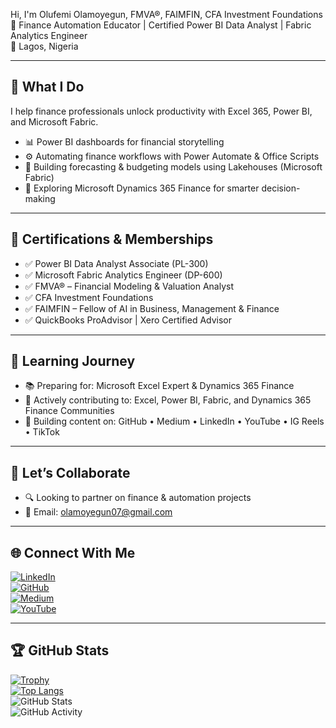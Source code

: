 Hi, I'm Olufemi Olamoyegun, FMVA®, FAIMFIN, CFA Investment Foundations  
🎯 Finance Automation Educator | Certified Power BI Data Analyst | Fabric Analytics Engineer  
📍 Lagos, Nigeria  

---

## 💼 What I Do  
I help finance professionals unlock productivity with Excel 365, Power BI, and Microsoft Fabric.

- 📊 Power BI dashboards for financial storytelling  
- ⚙️ Automating finance workflows with Power Automate & Office Scripts  
- 🧠 Building forecasting & budgeting models using Lakehouses (Microsoft Fabric)  
- 🔎 Exploring Microsoft Dynamics 365 Finance for smarter decision-making  

---

## 📌 Certifications & Memberships  
- ✅ Power BI Data Analyst Associate (PL-300)  
- ✅ Microsoft Fabric Analytics Engineer (DP-600)  
- ✅ FMVA® – Financial Modeling & Valuation Analyst  
- ✅ CFA Investment Foundations  
- ✅ FAIMFIN – Fellow of AI in Business, Management & Finance  
- ✅ QuickBooks ProAdvisor | Xero Certified Advisor  

---

## 🧠 Learning Journey  
- 📚 Preparing for: Microsoft Excel Expert & Dynamics 365 Finance  
- 👥 Actively contributing to: Excel, Power BI, Fabric, and Dynamics 365 Finance Communities  
- 🎥 Building content on: GitHub • Medium • LinkedIn • YouTube • IG Reels • TikTok  

---

## 🤝 Let’s Collaborate  
- 🔍 Looking to partner on finance & automation projects  
- 📧 Email: olamoyegun07@gmail.com  

---

## 🌐 Connect With Me  
[![LinkedIn](https://img.shields.io/badge/LinkedIn-OlufemiOlamoyegun-blue?style=flat&logo=linkedin)](https://www.linkedin.com/in/olufemiolamoyegun/)  
[![GitHub](https://img.shields.io/badge/GitHub-olufemiolamoyegun-black?style=flat&logo=github)](https://github.com/olufemiolamoyegun)  
[![Medium](https://img.shields.io/badge/Medium-@olamoyegun07-black?style=flat&logo=medium)](https://medium.com/@olamoyegun07)  
[![YouTube](https://img.shields.io/badge/YouTube-olufemiolamoyegun2038-red?style=flat&logo=youtube)](https://youtube.com/@olufemiolamoyegun2038)  

---

## 🏆 GitHub Stats  
[![Trophy](https://github-profile-trophy.vercel.app/?username=OlufemiOlamoyegun)](https://github.com/ryo-ma/github-profile-trophy)  
[![Top Langs](https://github-readme-stats.vercel.app/api/top-langs/?username=OlufemiOlamoyegun)](https://github.com/anuraghazra/github-readme-stats)  
![GitHub Stats](https://github-readme-stats.vercel.app/api?username=OlufemiOlamoyegun&show_icons=true&count_private=true)  
![GitHub Activity](https://activity-graph.herokuapp.com/graph?username=OlufemiOlamoyegun)  
